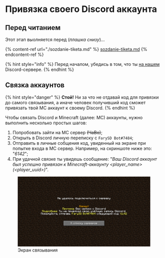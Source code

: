 # Привязка своего Discord аккаунта

## Перед читанием

Этот этап выолняется перед (_плашка снизу_)...

{% content-ref url="./sozdanie-tiketa.md" %}
[sozdanie-tiketa.md](./sozdanie-tiketa.md)
{% endcontent-ref %}

{% hint style="info" %}
Перед началом, убедись в том, что ты [на нашем](https://discord.gg/invite/ngxE7dUzbE) Discord-сервере.
{% endhint %}

## Связка аккаунтов

{% hint style="danger" %}
**Стой!** Ни за что не отдавай код для привязки до самого связывания, а иначе человек получивший код сможет привязать твой MC аккаунт к своему Discord.
{% endhint %}

Чтобы связать Discord и Minecraft (далее: MC) аккаунты, нужно выполнить несколько простых шагов:

1. Попробовать зайти на MC сервер ~~(ЧаВо)~~;
2. Открыть в Discord личную переписку с `FarySD Bot#7484`;
3. Отправить в личные собщения код, увиденный на экране при попытке входа в MC сервер. Например, на скриншоте ниже это: "_6142_";
4. При удачной связке ты увидешь сообщение: "_Ваш Discord аккаунт был успешно привязан к Minecraft-аккаунту <player_name> (<player_uuid>)_".

<figure><img src="../../.gitbook/assets/mc_linking-ds/1.png" alt=""><figcaption>Экран связывания</figcaption></figure>
